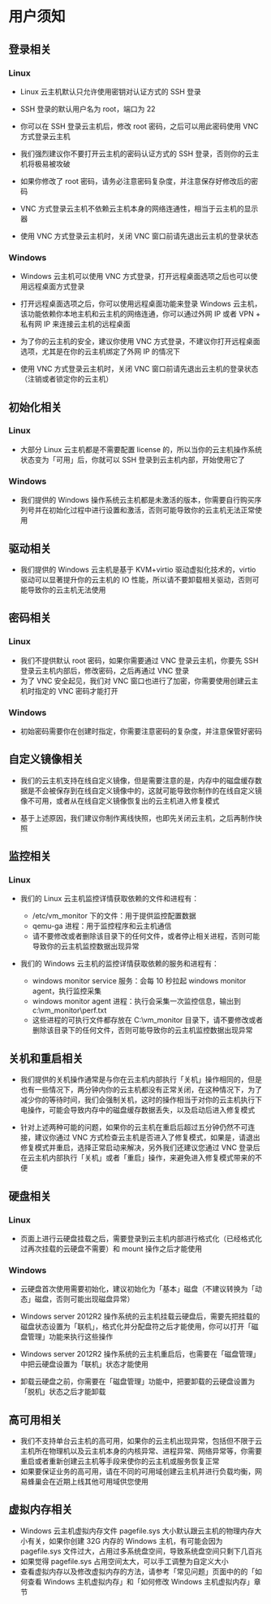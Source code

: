 ﻿# 用户须知

## 登录相关

### Linux

* Linux 云主机默认只允许使用密钥对认证方式的 SSH 登录

* SSH 登录的默认用户名为 root，端口为 22

* 你可以在 SSH 登录云主机后，修改 root 密码，之后可以用此密码使用 VNC 方式登录云主机

* 我们强烈建议你不要打开云主机的密码认证方式的 SSH 登录，否则你的云主机将极易被攻破

* 如果你修改了 root 密码，请务必注意密码复杂度，并注意保存好修改后的密码

* VNC 方式登录云主机不依赖云主机本身的网络连通性，相当于云主机的显示器

* 使用 VNC 方式登录云主机时，关闭 VNC 窗口前请先退出云主机的登录状态

### Windows

* Windows 云主机可以使用 VNC 方式登录，打开远程桌面选项之后也可以使用远程桌面方式登录

* 打开远程桌面选项之后，你可以使用远程桌面功能来登录 Windows 云主机，该功能依赖你本地主机和云主机的网络连通，你可以通过外网 IP 或者 VPN + 私有网 IP 来连接云主机的远程桌面

* 为了你的云主机的安全，建议你使用 VNC 方式登录，不建议你打开远程桌面选项，尤其是在你的云主机绑定了外网 IP 的情况下

* 使用 VNC 方式登录云主机时，关闭 VNC 窗口前请先退出云主机的登录状态（注销或者锁定你的云主机）


## 初始化相关

### Linux

* 大部分 Linux 云主机都是不需要配置 license 的，所以当你的云主机操作系统状态变为「可用」后，你就可以 SSH 登录到云主机内部，开始使用它了

### Windows

* 我们提供的 Windows 操作系统云主机都是未激活的版本，你需要自行购买序列号并在初始化过程中进行设置和激活，否则可能导致你的云主机无法正常使用

## 驱动相关

* 我们提供的 Windows 云主机是基于 KVM+virtio 驱动虚拟化技术的，virtio 驱动可以显著提升你的云主机的 IO 性能，所以请不要卸载相关驱动，否则可能导致你的云主机无法使用

## 密码相关

### Linux

* 我们不提供默认 root 密码，如果你需要通过 VNC 登录云主机，你要先 SSH 登录云主机内部后，修改密码，之后再通过 VNC 登录
* 为了 VNC 安全起见，我们对 VNC 窗口也进行了加密，你需要使用创建云主机时指定的 VNC 密码才能打开

### Windows

* 初始密码需要你在创建时指定，你需要注意密码的复杂度，并注意保管好密码

## 自定义镜像相关

* 我们的云主机支持在线自定义镜像，但是需要注意的是，内存中的磁盘缓存数据是不会被保存到在线自定义镜像中的，这就可能导致你制作的在线自定义镜像不可用，或者从在线自定义镜像恢复出的云主机进入修复模式

* 基于上述原因，我们建议你制作离线快照，也即先关闭云主机，之后再制作快照

## 监控相关

### Linux

* 我们的 Linux 云主机监控详情获取依赖的文件和进程有：

	* /etc/vm_monitor 下的文件：用于提供监控配置数据
	* qemu-ga 进程：用于监控程序和云主机通信
	* 请不要修改或者删除该目录下的任何文件，或者停止相关进程，否则可能导致你的云主机监控数据出现异常

* 我们的 Windows 云主机的监控详情获取依赖的服务和进程有：

	* windows monitor service 服务：会每 10 秒拉起 windows monitor agent，执行监控采集
	* windows monitor agent 进程：执行会采集一次监控信息，输出到 c:\vm_monitor\perf.txt
	* 这些进程的可执行文件都存放在 C:\vm_monitor 目录下，请不要修改或者删除该目录下的任何文件，否则可能导致你的云主机监控数据出现异常

## 关机和重启相关

* 我们提供的关机操作通常是与你在云主机内部执行「关机」操作相同的，但是也有一些情况下，两分钟内你的云主机都没有正常关闭，在这种情况下，为了减少你的等待时间，我们会强制关机，这时的操作相当于对你的云主机执行下电操作，可能会导致内存中的磁盘缓存数据丢失，以及启动后进入修复模式

* 针对上述两种可能的问题，如果你的云主机在重启后超过五分钟仍然不可连接，建议你通过 VNC 方式检查云主机是否进入了修复模式，如果是，请退出修复模式并重启，选择正常启动来解决，另外我们还建议您通过 VNC 登录后在云主机内部执行「关机」或者「重启」操作，来避免进入修复模式带来的不便

## 硬盘相关

### Linux

* 页面上进行云硬盘挂载之后，需要登录到云主机内部进行格式化（已经格式化过再次挂载的云硬盘不需要）和 mount 操作之后才能使用

### Windows

* 云硬盘首次使用需要初始化，建议初始化为「基本」磁盘（不建议转换为「动态」磁盘，否则可能出现磁盘异常）

* Windows server 2012R2 操作系统的云主机挂载云硬盘后，需要先把挂载的磁盘状态设置为「联机」，格式化并分配盘符之后才能使用，你可以打开「磁盘管理」功能来执行这些操作

* Windows server 2012R2 操作系统的云主机重启后，也需要在「磁盘管理」中把云硬盘设置为「联机」状态才能使用

* 卸载云硬盘之前，你需要在「磁盘管理」功能中，把要卸载的云硬盘设置为「脱机」状态之后才能卸载

## 高可用相关

* 我们不支持单台云主机的高可用，如果你的云主机出现异常，包括但不限于云主机所在物理机以及云主机本身的内核异常、进程异常、网络异常等，你需要重启或者重新创建云主机等手段来使你的云主机或服务恢复正常
* 如果要保证业务的高可用，请在不同的可用域创建云主机并进行负载均衡，网易蜂巢会在近期上线其他可用域供您使用

## 虚拟内存相关

* Windows 云主机虚拟内存文件 pagefile.sys 大小默认跟云主机的物理内存大小有关，如果你创建 32G 内存的 Windows 主机，有可能会因为 pagefile.sys 文件过大，占用过多系统盘空间，导致系统盘空间只剩下几百兆
* 如果觉得 pagefile.sys 占用空间太大，可以手工调整为自定义大小
* 查看虚拟内存以及修改虚拟内存的方法，请参考「常见问题」页面中的的「如何查看 Windows 主机虚拟内存」和「如何修改 Windows 主机虚拟内存」章节